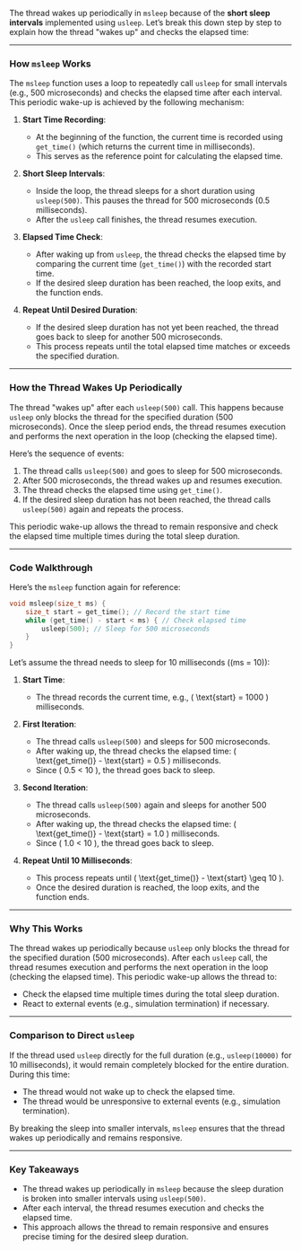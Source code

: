 The thread wakes up periodically in `msleep` because of the **short sleep intervals** implemented using `usleep`. Let’s break this down step by step to explain how the thread "wakes up" and checks the elapsed time:

---

### **How `msleep` Works**

The `msleep` function uses a loop to repeatedly call `usleep` for small intervals (e.g., 500 microseconds) and checks the elapsed time after each interval. This periodic wake-up is achieved by the following mechanism:

1. **Start Time Recording**:

   - At the beginning of the function, the current time is recorded using `get_time()` (which returns the current time in milliseconds).
   - This serves as the reference point for calculating the elapsed time.

2. **Short Sleep Intervals**:

   - Inside the loop, the thread sleeps for a short duration using `usleep(500)`. This pauses the thread for 500 microseconds (0.5 milliseconds).
   - After the `usleep` call finishes, the thread resumes execution.

3. **Elapsed Time Check**:

   - After waking up from `usleep`, the thread checks the elapsed time by comparing the current time (`get_time()`) with the recorded start time.
   - If the desired sleep duration has been reached, the loop exits, and the function ends.

4. **Repeat Until Desired Duration**:
   - If the desired sleep duration has not yet been reached, the thread goes back to sleep for another 500 microseconds.
   - This process repeats until the total elapsed time matches or exceeds the specified duration.

---

### **How the Thread Wakes Up Periodically**

The thread "wakes up" after each `usleep(500)` call. This happens because `usleep` only blocks the thread for the specified duration (500 microseconds). Once the sleep period ends, the thread resumes execution and performs the next operation in the loop (checking the elapsed time).

Here’s the sequence of events:

1. The thread calls `usleep(500)` and goes to sleep for 500 microseconds.
2. After 500 microseconds, the thread wakes up and resumes execution.
3. The thread checks the elapsed time using `get_time()`.
4. If the desired sleep duration has not been reached, the thread calls `usleep(500)` again and repeats the process.

This periodic wake-up allows the thread to remain responsive and check the elapsed time multiple times during the total sleep duration.

---

### **Code Walkthrough**

Here’s the `msleep` function again for reference:

```c
void msleep(size_t ms) {
    size_t start = get_time(); // Record the start time
    while (get_time() - start < ms) { // Check elapsed time
        usleep(500); // Sleep for 500 microseconds
    }
}
```

Let’s assume the thread needs to sleep for 10 milliseconds (\(ms = 10\)):

1. **Start Time**:

   - The thread records the current time, e.g., \( \text{start} = 1000 \) milliseconds.

2. **First Iteration**:

   - The thread calls `usleep(500)` and sleeps for 500 microseconds.
   - After waking up, the thread checks the elapsed time: \( \text{get_time()} - \text{start} = 0.5 \) milliseconds.
   - Since \( 0.5 < 10 \), the thread goes back to sleep.

3. **Second Iteration**:

   - The thread calls `usleep(500)` again and sleeps for another 500 microseconds.
   - After waking up, the thread checks the elapsed time: \( \text{get_time()} - \text{start} = 1.0 \) milliseconds.
   - Since \( 1.0 < 10 \), the thread goes back to sleep.

4. **Repeat Until 10 Milliseconds**:
   - This process repeats until \( \text{get_time()} - \text{start} \geq 10 \).
   - Once the desired duration is reached, the loop exits, and the function ends.

---

### **Why This Works**

The thread wakes up periodically because `usleep` only blocks the thread for the specified duration (500 microseconds). After each `usleep` call, the thread resumes execution and performs the next operation in the loop (checking the elapsed time). This periodic wake-up allows the thread to:

- Check the elapsed time multiple times during the total sleep duration.
- React to external events (e.g., simulation termination) if necessary.

---

### **Comparison to Direct `usleep`**

If the thread used `usleep` directly for the full duration (e.g., `usleep(10000)` for 10 milliseconds), it would remain completely blocked for the entire duration. During this time:

- The thread would not wake up to check the elapsed time.
- The thread would be unresponsive to external events (e.g., simulation termination).

By breaking the sleep into smaller intervals, `msleep` ensures that the thread wakes up periodically and remains responsive.

---

### **Key Takeaways**

- The thread wakes up periodically in `msleep` because the sleep duration is broken into smaller intervals using `usleep(500)`.
- After each interval, the thread resumes execution and checks the elapsed time.
- This approach allows the thread to remain responsive and ensures precise timing for the desired sleep duration.
